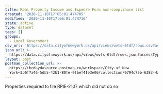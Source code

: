 ```yaml
---
title: Real Property Income and Expense Form non-compliance list
created: '2020-11-10T17:06:01.474705'
modified: '2020-11-10T17:06:01.474716'
state: active
type: dataset
tags: []
groups:
  - Local Government
csv_url: 'https://data.cityofnewyork.us/api/views/wvts-6tdf/rows.csv?accessType=DOWNLOAD'
json_url: >-
  https://data.cityofnewyork.us/api/views/wvts-6tdf/rows.json?accessType=DOWNLOAD
layout: post
postman_collection_url: >-
  https://thedaydasource.postman.co/workspace/City-of New
  York~3b6f7a46-5db5-42b1-80fe-9fbef41e3e06/collection/6794c75b-6383-4a19-8c42-148c5dd96dbd
---
```

Properties required to file RPIE-2107 which did not do so
